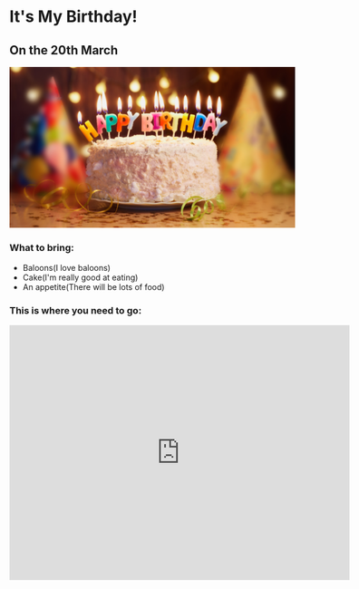 <!-- how to add images using image element is also void as the tag dont use closing tag like void elements 
<img src="http://picsum.photos/200" alt="random images"/>  -->
 
<h1>It's My Birthday!</h1>
<h2>On the 20th March</h2>
<img src="inambd.jpeg" />
<h3>What to bring:</h3>
<ul>
    <li> Baloons(I love baloons)</li>
    <li>Cake(I'm really good at eating)</li>
    <li>An appetite(There will be lots of food)</li>
</ul>
<h3>This is where you need to go:</h3>
<iframe src="https://www.google.com/maps/embed?pb=!1m18!1m12!1m3!1d14738.333801327753!2d88.37332579999999!3d22.5572716!2m3!1f0!2f0!3f0!3m2!1i1024!2i768!4f13.1!3m3!1m2!1s0x3a0276f0bb9cff4d%3A0xe836e5f5aa26152e!2sMohsin%20Hall%20.!5e0!3m2!1sen!2sin!4v1703596092680!5m2!1sen!2sin" width="600" height="450" style="border:0;" allowfullscreen="" loading="lazy" referrerpolicy="no-referrer-when-downgrade"></iframe>
